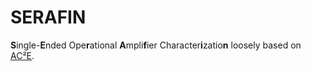 # SERAFIN

**S**ingle-**E**nded Ope**r**ational **A**mpli**f**ier Character**i**zatio**n**
loosely based on [AC²E](https://github.com/electronics-and-drives/ace).
